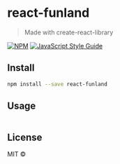 # react-funland

> Made with create-react-library

[![NPM](https://img.shields.io/npm/v/react-funland.svg)](https://www.npmjs.com/package/react-funland) [![JavaScript Style Guide](https://img.shields.io/badge/code_style-standard-brightgreen.svg)](https://standardjs.com)

## Install

```bash
npm install --save react-funland
```

## Usage

```tsx

```

## License

MIT © [](https://github.com/)
